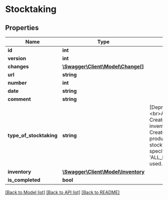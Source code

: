 # Stocktaking

## Properties
Name | Type | Description | Notes
------------ | ------------- | ------------- | -------------
**id** | **int** |  | [optional] 
**version** | **int** |  | [optional] 
**changes** | [**\Swagger\Client\Model\Change[]**](Change.md) |  | [optional] 
**url** | **string** |  | [optional] 
**number** | **int** |  | [optional] 
**date** | **string** |  | 
**comment** | **string** |  | [optional] 
**type_of_stocktaking** | **string** | [Deprecated] Define the type of stoctaking.&lt;br&gt;ALL_PRODUCTS_WITH_INVENTORIES: Create a stocktaking for all products with inventories.&lt;br&gt;INCLUDE_PRODUCTS: Create a stocktaking which includes all products.&lt;br&gt;NO_PRODUCTS: Create a stocktaking without products.&lt;br&gt;If not specified, the value &#x27;ALL_PRODUCTS_WITH_INVENTORIES&#x27; is used. | [optional] 
**inventory** | [**\Swagger\Client\Model\Inventory**](Inventory.md) |  | 
**is_completed** | **bool** |  | [optional] 

[[Back to Model list]](../../README.md#documentation-for-models) [[Back to API list]](../../README.md#documentation-for-api-endpoints) [[Back to README]](../../README.md)

